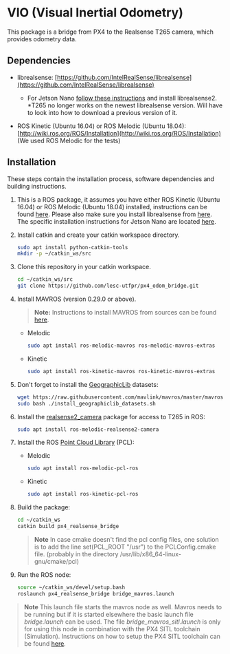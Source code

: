 # VIO (Visual Inertial Odometry)


This package is a bridge from PX4 to the Realsense T265 camera, which provides odometry data.

## Dependencies
* librealsense: [https://github.com/IntelRealSense/librealsense](https://github.com/IntelRealSense/librealsense)

   - For Jetson Nano [follow these instructions](https://github.com/IntelRealSense/librealsense/blob/master/doc/installation_jetson.md) and install librealsense2. *T265 no longer works on the newest librealsense version. Will have to look into how to download a previous version of it.

* ROS Kinetic (Ubuntu 16.04) or ROS Melodic (Ubuntu 18.04): [http://wiki.ros.org/ROS/Installation](http://wiki.ros.org/ROS/Installation) (We used ROS Melodic for the tests)


## Installation
These steps contain the installation process, software dependencies and building instructions.

1. This is a ROS package, it assumes you have either ROS Kinetic (Ubuntu 16.04) or ROS Melodic (Ubuntu 18.04) installed, instructions can be found [here](http://wiki.ros.org/ROS/Installation). Please also make sure you install librealsense from [here](https://github.com/IntelRealSense/librealsense). The specific installation instructions for Jetson Nano are located [here](https://github.com/IntelRealSense/librealsense/blob/master/doc/installation_jetson.md).

1. Install catkin and create your catkin workspace directory.

   ```bash
   sudo apt install python-catkin-tools
   mkdir -p ~/catkin_ws/src
   ```

1. Clone this repository in your catkin workspace.

   ```bash
   cd ~/catkin_ws/src
   git clone https://github.com/lesc-utfpr/px4_odom_bridge.git
   ```

1. Install MAVROS (version 0.29.0 or above).
   > **Note:** Instructions to install MAVROS from sources can be found [here](https://dev.px4.io/en/ros/mavros_installation.html).
   
   * Melodic
     ```bash
     sudo apt install ros-melodic-mavros ros-melodic-mavros-extras
     ```
   * Kinetic
     ```bash
     sudo apt install ros-kinetic-mavros ros-kinetic-mavros-extras
     ```

1. Don't forget to install the [GeographicLib](https://geographiclib.sourceforge.io/) datasets:
   ```bash
   wget https://raw.githubusercontent.com/mavlink/mavros/master/mavros/scripts/install_geographiclib_datasets.sh
   sudo bash ./install_geographiclib_datasets.sh   
   ```

1. Install the [realsense2_camera](https://github.com/IntelRealSense/realsense-ros#installation-instructions) package for access to T265 in ROS:
   ```bash
   sudo apt install ros-melodic-realsense2-camera
   ```

1. Install the ROS [Point Cloud Library](http://wiki.ros.org/pcl_ros) (PCL):

   * Melodic
     ```bash
     sudo apt install ros-melodic-pcl-ros
     ```
   * Kinetic
     ```bash
     sudo apt install ros-kinetic-pcl-ros
     ```

1. Build the package:

   ```bash
   cd ~/catkin_ws
   catkin build px4_realsense_bridge
   ```
   >**Note** In case cmake doesn't find the pcl config files, one solution is to add the line set(PCL_ROOT "/usr") to the PCLConfig.cmake file. (probably in the directory /usr/lib/x86_64-linux-gnu/cmake/pcl)

1. Run the ROS node:

   ```bash
   source ~/catkin_ws/devel/setup.bash
   roslaunch px4_realsense_bridge bridge_mavros.launch
   ```

  > **Note** This launch file starts the mavros node as well. Mavros needs to be running but if it is started elsewhere the basic launch file *bridge.launch* can be used. The file *bridge_mavros_sitl.launch* is only for using this node in combination with the PX4 SITL toolchain (Simulation). Instructions on how to setup the PX4 SITL toolchain can be found [here](http://dev.px4.io/en/setup/dev_env_linux_ubuntu.html#common-dependencies). 

